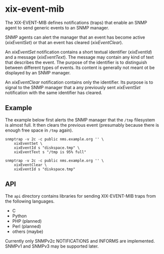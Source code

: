 xix-event-mib
=============

The XIX-EVENT-MIB defines notifications (traps) that enable an SNMP
agent to send generic events to an SNMP manager. 

SNMP agents can alert the manager that an event has become active
(*xixEventSet*) or that an event has cleared (*xixEventClear*).

An *xixEventSet* notification contains a short textual identifier 
(*xixEventId*) and a message (*xixEventText*). The message may contain 
any kind of text that describes the event.  The purpose of the 
identifier is to distinguish between different types of events. Its 
content is generally not meant ot be displayed by an SNMP manager.

An *xixEventClear* notification contains only the identifier. Its 
purpose is to signal to the SNMP manager that a any previously
sent *xixEventSet* notification with the same identifier has
cleared.


Example
--------

The example below first alerts the SNMP manager that the `/tmp`
filesystem is almost full. It then clears the previous event
(presumably because there is enough free space in `/tmp` again).

    snmptrap -v 2c -c public nms.example.org '' \
        xixEventSet \
        xixEventId s "diskspace.tmp" \
        xixEventText s "/tmp is 95% full"

    snmptrap -v 2c -c public nms.example.org '' \
        xixEventClear \
        xixEventId s "diskspace.tmp"


API
---

The `api` directory contains libraries for sending XIX-EVENT-MIB traps
from the following languages.

  * C
  * Python
  * PHP (planned)
  * Perl (planned)
  * others (maybe)

Currently only SNMPv2c NOTIFICATIONS and INFORMS are implemented. SNMPv1
and SNMPv3 may be supported later.


